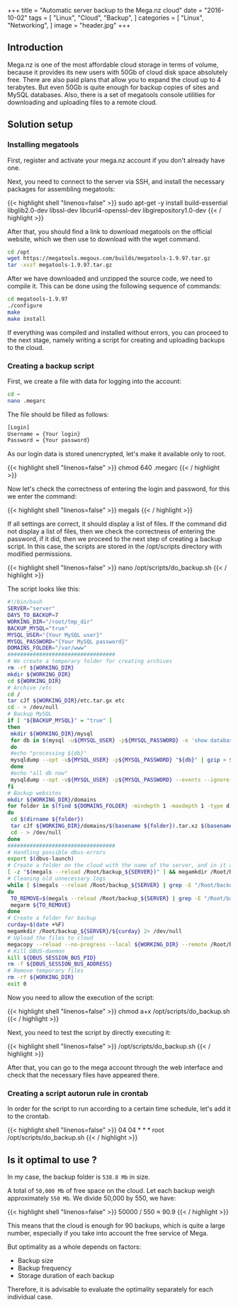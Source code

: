 +++
title = "Automatic server backup to the Mega.nz cloud"
date = "2016-10-02"
tags = [
    "Linux",
    "Cloud",
    "Backup",
]
categories = [
    "Linux",
    "Networking",
]
image = "header.jpg"
+++

## Introduction

Mega.nz is one of the most affordable cloud storage in terms of volume, because it provides its new users with 50Gb of cloud disk space absolutely free. There are also paid plans that allow you to expand the cloud up to 4 terabytes. But even 50Gb is quite enough for backup copies of sites and MySQL databases. Also, there is a set of megatools console utilities for downloading and uploading files to a remote cloud.

## Solution setup

### Installing megatools

First, register and activate your mega.nz account if you don't already have one.

Next, you need to connect to the server via SSH, and install the necessary packages for assembling megatools:

{{< highlight shell "linenos=false" >}}
sudo apt-get -y install build-essential libglib2.0-dev libssl-dev libcurl4-openssl-dev libgirepository1.0-dev
{{< / highlight >}}

After that, you should find a link to download megatools on the official website, which we then use to download with the wget command.

```bash
cd /opt
wget https://megatools.megous.com/builds/megatools-1.9.97.tar.gz
tar -xvzf megatools-1.9.97.tar.gz
```

After we have downloaded and unzipped the source code, we need to compile it. This can be done using the following sequence of commands:

```bash
cd megatools-1.9.97
./configure
make
make install
```

If everything was compiled and installed without errors, you can proceed to the next stage, namely writing a script for creating and uploading backups to the cloud.

### Creating a backup script

First, we create a file with data for logging into the account:

```bash
cd ~
nano .megarc
```

The file should be filled as follows:

```bash
[Login]
Username = {Your login}
Password = {Your password}
```

As our login data is stored unencrypted, let's make it available only to root.

{{< highlight shell "linenos=false" >}}
chmod 640 .megarc
{{< / highlight >}}

Now let's check the correctness of entering the login and password, for this we enter the command:

{{< highlight shell "linenos=false" >}}
megals
{{< / highlight >}}

If all settings are correct, it should display a list of files. If the command did not display a list of files, then we check the correctness of entering the password, if it did, then we proceed to the next step of creating a backup script. In this case, the scripts are stored in the /opt/scripts directory with modified permissions.

{{< highlight shell "linenos=false" >}}
nano /opt/scripts/do_backup.sh
{{< / highlight >}}

The script looks like this:

```bash
#!/bin/bash
SERVER="server"
DAYS_TO_BACKUP=7
WORKING_DIR="/root/tmp_dir"
BACKUP_MYSQL="true"
MYSQL_USER="{Your MySQL user}"
MYSQL_PASSWORD="{Your MySQL password}"
DOMAINS_FOLDER="/var/www"
##################################
# We create a temporary folder for creating archives
rm -rf ${WORKING_DIR}
mkdir ${WORKING_DIR}
cd ${WORKING_DIR}
# Archive /etc
cd /
tar cJf ${WORKING_DIR}/etc.tar.gx etc
cd - > /dev/null
# Backup MySQL
if [ "${BACKUP_MYSQL}" = "true" ]
then
 mkdir ${WORKING_DIR}/mysql
 for db in $(mysql -u${MYSQL_USER} -p${MYSQL_PASSWORD} -e 'show databases;' | grep -Ev "^(Database|mysql|information_schema|performance_schema|phpmyadmin)$")
 do
 #echo "processing ${db}"
 mysqldump --opt -u${MYSQL_USER} -p${MYSQL_PASSWORD} "${db}" | gzip > ${WORKING_DIR}/mysql/${db}_$(date +%F_%T).sql.gz
 done
 #echo "all db now"
 mysqldump --opt -u${MYSQL_USER} -p${MYSQL_PASSWORD} --events --ignore-table=mysql.event --all-databases | gzip > ${WORKING_DIR}/mysql/ALL_DATABASES_$(date +%F_%T).sql.gz
fi
# Backup websites
mkdir ${WORKING_DIR}/domains
for folder in $(find ${DOMAINS_FOLDER} -mindepth 1 -maxdepth 1 -type d)
do
 cd $(dirname ${folder})
 tar cJf ${WORKING_DIR}/domains/$(basename ${folder}).tar.xz $(basename ${folder})
 cd - > /dev/null
done
##################################
# Handling possible dbus-errors
export $(dbus-launch)
# Create a folder on the cloud with the name of the server, and in it another folder with today's date
[ -z "$(megals --reload /Root/backup_${SERVER})" ] && megamkdir /Root/backup_${SERVER}
# Cleaning old unnecessary logs
while [ $(megals --reload /Root/backup_${SERVER} | grep -E "/Root/backup_${SERVER}/[0-9]{4}-[0-9]{2}-[0-9]{2}$" | wc -l) -gt ${DAYS_TO_BACKUP} ]
do
 TO_REMOVE=$(megals --reload /Root/backup_${SERVER} | grep -E "/Root/backup_${SERVER}/[0-9]{4}-[0-9]{2}-[0-9]{2}$" | sort | head -n 1)
 megarm ${TO_REMOVE}
done
# Create a folder for backup
curday=$(date +%F)
megamkdir /Root/backup_${SERVER}/${curday} 2> /dev/null
# Upload the files to cloud
megacopy --reload --no-progress --local ${WORKING_DIR} --remote /Root/backup_${SERVER}/${curday} > /dev/null
# Kill DBUS-daemon
kill ${DBUS_SESSION_BUS_PID}
rm -f ${DBUS_SESSION_BUS_ADDRESS}
# Remove temporary files
rm -rf ${WORKING_DIR}
exit 0
```

Now you need to allow the execution of the script:

{{< highlight shell "linenos=false" >}}
chmod a+x /opt/scripts/do_backup.sh
{{< / highlight >}}

Next, you need to test the script by directly executing it:

{{< highlight shell "linenos=false" >}}
/opt/scripts/do_backup.sh
{{< / highlight >}}

After that, you can go to the mega account through the web interface and check that the necessary files have appeared there.

### Creating a script autorun rule in crontab

In order for the script to run according to a certain time schedule, let's add it to the crontab.

{{< highlight shell "linenos=false" >}}
04 04 * * * root /opt/scripts/do_backup.sh
{{< / highlight >}}

## Is it optimal to use ?

In my case, the backup folder is `538.8 Mb` in size.

A total of `50,000 Mb` of free space on the cloud. Let each backup weigh approximately `550 Mb`. We divide 50,000 by 550, we have:

{{< highlight shell "linenos=false" >}}
50000 / 550 ≈ 90.9
{{< / highlight >}}

This means that the cloud is enough for 90 backups, which is quite a large number, especially if you take into account the free service of Mega.

But optimality as a whole depends on factors:
- Backup size
- Backup frequency
- Storage duration of each backup

Therefore, it is advisable to evaluate the optimality separately for each individual case.
